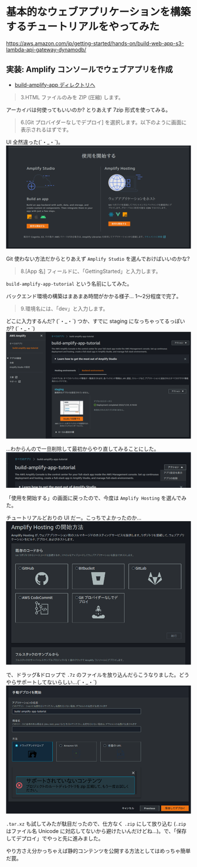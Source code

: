 # 基本的なウェブアプリケーションを構築するチュートリアルをやってみた

https://aws.amazon.com/jp/getting-started/hands-on/build-web-app-s3-lambda-api-gateway-dynamodb/

## 実装: Amplify コンソールでウェブアプリを作成
- [build-amplify-app ディレクトリへ](build-amplify-app/)

> 3.HTML ファイルのみを ZIP (圧縮) します。

アーカイバは何使ってもいいのか? とりあえず 7zip 形式を使ってみる。

> 6.[Git プロバイダーなしでデプロイ] を選択します。以下のように画面に表示されるはずです。

UI 全然違った(´・\_・\`)。
![Amplify 開始の実際の UI…。](build-amplify-app/figs/fig-ui-start-amplify.png)

Git 使わない方法だからとりあえず `Amplify Studio` を選んでおけばいいのかな?

> 8.[App 名] フィールドに、「GettingStarted」と入力します。

`build-amplify-app-tutorial` という名前にしてみた。

バックエンド環境の構築はまあまあ時間がかかる様子… 1〜2分程度で完了。

> 9.環境名には、「dev」と入力します。

どこに入力するんだ? (´・\_・\`) つか、すでに staging になっちゃってるっぽいが? (´・\_・\`)
![Amplify バックエンド構築直後の UI](build-amplify-app/figs/fig-ui-amplify-after-build-backend.png)

...わからんので一旦削除して最初からやり直してみることにした。
![一旦削除](build-amplify-app/figs/fig-delete-amplify-app.png)

「使用を開始する」の画面に戻ったので、今度は `Amplify Hosting` を選んでみた。

チュートリアルどおりの UI だー。こっちでよかったのか…
![チュートリアルどおりの UI が出てきた](build-amplify-app/figs/fig-ui-start-with-amplify-hosting.png)

で、ドラッグ&amp;ドロップで `.7z` のファイルを放り込んだらこうなりました。どうやらサポートしてないらしい…(´・\_・\`)
![7zは駄目でした…](build-amplify-app/figs/fig-7z-not-supported.png)

`.tar.xz` も試してみたが駄目だったので、仕方なく `.zip` にして放り込む (`.zip` はファイル名 Unicode に対応してないから避けたいんだけどね…)。で、「保存してデプロイ」でやっと先に進みました。

やり方さえ分かっちゃえば静的コンテンツを公開する方法としてはめっちゃ簡単だ罠。
